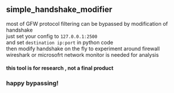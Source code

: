 ## simple_handshake_modifier



most of GFW protocol filtering can be bypassed by modification of handshake<br>
just set your config to <code>127.0.0.1:2500</code><br>
and set <code>destination ip:port</code> in python code</br>
then modify handshake on the fly to experiment around firewall<br>
wireshark or microsofrt network monitor is needed for analysis

#### this tool is for research , not a final product
### happy bypassing!


